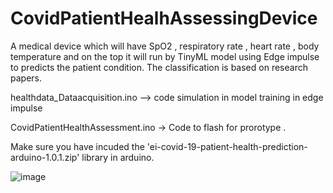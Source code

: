 # CovidPatientHealhAssessingDevice
 A medical device which will have  SpO2 , respiratory rate , heart rate , body temperature and on the top it will run by TinyML model using Edge impulse to predicts the patient condition. The classification is based on research papers.
 
 healthdata_Dataacquisition.ino --> code simulation in model training in edge impulse
 
 CovidPatientHealthAssessment.ino -> Code to flash for prorotype .
 
 Make sure you have incuded the 'ei-covid-19-patient-health-prediction-arduino-1.0.1.zip' library in arduino.
 
 ![image](https://user-images.githubusercontent.com/70482136/122659826-5e772480-d199-11eb-9367-63bcf459e939.png)


